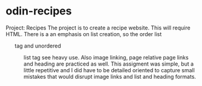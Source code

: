 # odin-recipes
Project: Recipes
The project is to create a recipe website. This will require HTML. There is a an emphasis on list creation, so the order list<ol> tag and unordered <ul> list tag see heavy use. Also image linking, page relative page links and heading are practiced as well. This assigment was simple, but a little repetitive and I did have to be detailed oriented to capture small mistakes that would disrupt image links and list and heading formats.  